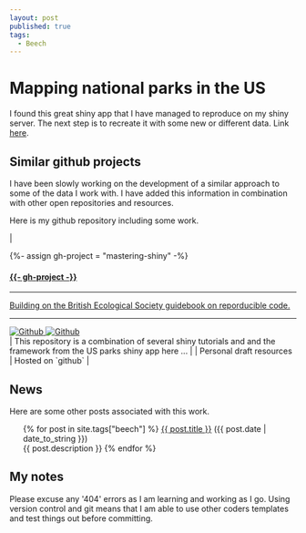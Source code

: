 ```yaml
---
layout: post
published: true
tags:
  - Beech
---
```


# Mapping national parks in the US

I found this great shiny app that I have managed to reproduce on my shiny server. The next step is to recreate it with some new or different data. Link [here](https://ssnhub.shinyapps.io/shinyMapping/).

## Similar github projects

I have been slowly working on the development of a similar approach to some of the data I work with. I have added this information in combination with other open repositories and resources.

Here is my github repository including some work.

| <div>
  <div class="col-md-4 col-md-offset-0 col-sm-4 col-sm-offset-0 col-xs-12 col-xs-offset-0 text-center">
    <div class="project-card">
      {%- assign gh-project = "mastering-shiny" -%}
      <a target="_blank" href="https://github.com/{{- gh-user -}}/{{- gh-project -}}" class="project-link" title="Go to Github Poject Page">
        <span class="fa-stack fa-4x">
          <i class="fa fa-circle fa-stack-2x stack-color"></i>
          <i class="fa fa-file-code-o fa-stack-1x fa-inverse"></i>
        </span>
        <h4>{{- gh-project -}}</h4>
        <hr class="seperator">
        <p class="text-muted">Building on the British Ecological Society guidebook on reporducible code.</p>
        <hr class="seperator">
        <img src="https://img.shields.io/github/forks/{{- gh-user -}}/{{- gh-project -}}.svg?style=social&label=Fork" alt="Github" title="Github Forks">
        <img src="https://img.shields.io/github/stars/{{- gh-user -}}/{{- gh-project -}}.svg?style=social&label=Stars" alt="Github" title="Github Stars"></a>
        </div>
    </div>
</div>  | This repository is a combination of several shiny tutorials and and the framework from the US parks shiny app here ...  |
|  Personal draft resources  |  Hosted on `github`   |

  
## News

Here are some other posts associated with this work. 

<div class="post"><ul>
{% for post in site.tags["beech"] %}
  <a href="{{ post.url }}">{{ post.title }}</a> ({{ post.date | date_to_string }})<br>
    {{ post.description }}
{% endfor %}
</ul></div>

## My notes

Please excuse any '404' errors as I am learning and working as I go. Using version control and git means that I am able to use other coders templates and test things out before committing.
